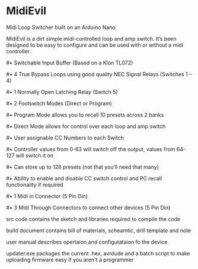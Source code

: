 # MidiEvil

Midi Loop Switcher built on an Arduino Nano 

MidiEvil is a dirt simple midi-controlled loop and amp switch. It’s been designed to be easy to configure and can be used with or without a midi controller.

#•	Switchable Input Buffer (Based on a Klon TL072)

#•	4 True Bypass Loops using good quality NEC Signal Relays (Switches 1 – 4)

#•	1 Normally Open Latching Relay (Switch 5)

#•	2 Footswitch Modes (Direct or Program)

#•	Program Mode allows you to recall 10 presets across 2 banks

#•	Direct Mode allows for control over each loop and amp switch

#•	User assignable CC Numbers to each Switch

#•	Controller values from 0-63 will switch off the output, values from 64-127 will switch it on

#•	Can store up to 128 presets (not that you’ll need that many)

#•	Ability to enable and disable CC switch control and PC recall functionality if required

#•	1 Midi in Connector (5 Pin Din)

#•	3 Midi Through Connectors to connect other devices (5 Pin Din)

src code contains the sketch and libraries required to compile the code

build document contains bill of materials, scheamtic, drill template and note

user manual describes opertaion and configutataion fo the device

updater.exe packages the current .hex, avrdude and a batch script to make uploading firmware easy if you aren't a programmer

